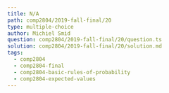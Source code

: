 ```yaml
---
title: N/A
path: comp2804/2019-fall-final/20
type: multiple-choice
author: Michiel Smid
question: comp2804/2019-fall-final/20/question.ts
solution: comp2804/2019-fall-final/20/solution.md
tags:
  - comp2804
  - comp2804-final
  - comp2804-basic-rules-of-probability
  - comp2804-expected-values
---
```

